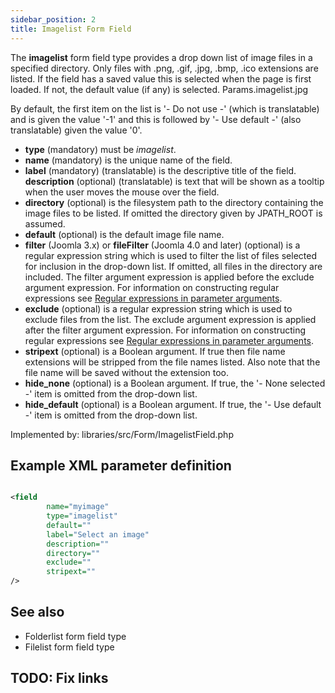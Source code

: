 ```yaml
---
sidebar_position: 2
title: Imagelist Form Field
---
```



The **imagelist** form field type provides a drop down list of image files in a specified directory. Only files with .png, .gif, .jpg, .bmp, .ico extensions are listed. If the field has a saved value this is selected when the page is first loaded. If not, the default value (if any) is selected.
Params.imagelist.jpg

By default, the first item on the list is '- Do not use -' (which is translatable) and is given the value '-1' and this is followed by '- Use default -' (also translatable) given the value '0'.

- **type** (mandatory) must be *imagelist*.
- **name** (mandatory) is the unique name of the field.
- **label** (mandatory) (translatable) is the descriptive title of the
  field.
  **description** (optional) (translatable) is text that will be shown
  as a tooltip when the user moves the mouse over the field.
- **directory** (optional) is the filesystem path to the directory containing the image files to be listed. If omitted the directory given by JPATH_ROOT is assumed.
- **default** (optional) is the default image file name.
- **filter** (Joomla 3.x) or **fileFilter** (Joomla 4.0 and later) (optional) is a regular expression string which is used to filter the list of files selected for inclusion in the drop-down list. If omitted, all files in the directory are included. The filter argument expression is applied before the exclude argument expression. For information on constructing regular expressions see [Regular expressions in parameter arguments](https://docs.joomla.org/Special:MyLanguage/J1.5:Regular_expressions_in_parameter_arguments).
- **exclude** (optional) is a regular expression string which is used to exclude files from the list. The exclude argument expression is applied after the filter argument expression. For information on constructing regular expressions see [Regular expressions in parameter arguments](https://docs.joomla.org/Special:MyLanguage/J1.5:Regular_expressions_in_parameter_arguments).
- **stripext** (optional) is a Boolean argument. If true then file name extensions will be stripped from the file names listed. Also note that the file name will be saved without the extension too.
- **hide_none** (optional) is a Boolean argument. If true, the '- None selected -' item is omitted from the drop-down list.
- **hide_default** (optional) is a Boolean argument. If true, the '- Use default -' item is omitted from the drop-down list.

Implemented by: libraries/src/Form/ImagelistField.php

## Example XML parameter definition

```xml

<field
        name="myimage" 
        type="imagelist" 
        default="" 
        label="Select an image" 
        description="" 
        directory="" 
        exclude="" 
        stripext=""
/>
```

## See also
* Folderlist form field type
* Filelist form field type

## TODO: Fix links